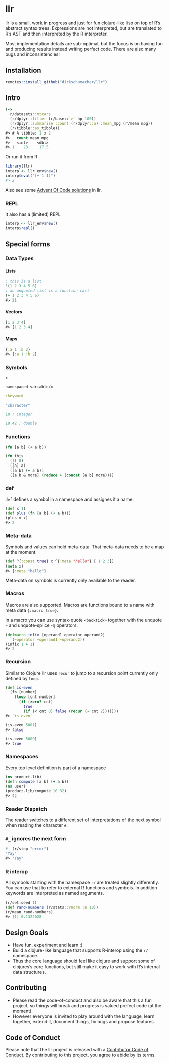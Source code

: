 
<!-- README.md is generated from README.Rmd. Please edit that file -->

# llr

<!-- badges: start -->
<!-- badges: end -->

llr is a small, work in progress and just for fun clojure-like lisp on
top of R’s abstract syntax trees. Expressions are not interpreted, but
are translated to R’s AST and then interpreted by the R interpreter.

Most implementation details are sub-optimal, but the focus is on having
fun and producing results instead writing perfect code. There are also
many bugs and inconsistencies!

## Installation

``` r
remotes::install_github("dirkschumacher/llr")
```

## Intro

``` clojure
(->
  r/datasets::mtcars
  (r/dplyr::filter (r/base::`>` hp 100))
  (r/dplyr::summarise :count (r/dplyr::n) :mean_mpg (r/mean mpg))
  (r/tibble::as_tibble))
#> # A tibble: 1 x 2
#>   count mean_mpg
#>   <int>    <dbl>
#> 1    23     17.5
```

Or run it from R

``` r
library(llr)
interp <- llr_env$new()
interp$eval("(+ 1 1)")
#> 2
```

Also see some [Advent Of Code
solutions](https://github.com/dirkschumacher/aoc2020) in llr.

### REPL

It also has a (limited) REPL

``` r
interp <- llr_env$new()
interp$repl()
```

## Special forms

### Data Types

#### Lists

``` clojure
; this is a list
'(1 2 3 4 5 6)
; an unquoted list is a function call
(+ 1 2 3 4 5 6)
#> 21
```

#### Vectors

``` clojure
[1 2 3 4]
#> [1 2 3 4]
```

#### Maps

``` clojure
{:a 1 :b 2}
#> {:a 1 :b 2}
```

### Symbols

``` clojure
x
```

``` clojure
namespaced.variable/x
```

``` clojure
:keyword
```

``` clojure
"character"
```

``` clojure
10 ; integer
```

``` clojure
10.42 ; double
```

### Functions
 
``` clojure
(fn [a b] (+ a b))

(fn this
  ([] 0)
  ([a] a)
  ([a b] (+ a b))
  ([a b & more] (reduce + (concat [a b] more))))
```

### def

`def` defines a symbol in a namespace and assignes it a name.

``` clojure
(def x 1)
(def plus (fn [a b] (+ a b)))
(plus x x)
#> 2
```

### Meta-data

Symbols and values can hold meta-data. That meta-data needs to be a map
at the moment.

``` clojure
(def ^{:const true} x ^{:meta "hello"} [ 1 2 3])
(meta x)
#> {:meta "hello"}
```

Meta-data on symbols is currently only available to the reader.

### Macros

Macros are also supported. Macros are functions bound to a name with
meta data `{:macro true}`.

In a macro you can use syntax-quote `<backtick>` together with the
unquote `~` and unquote-splice `~@` operators.

``` clojure
(defmacro infix [operand1 operator operand2]
  `(~operator ~operand1 ~operand2))
(infix 1 + 1)
#> 2
```

### Recursion

Similar to Clojure llr uses `recur` to jump to a recursion point
currently only defined by `loop`.

``` clojure
(def is-even 
  (fn [number] 
    (loop [cnt number]
      (if (zero? cnt)
        true
        (if (< cnt 0) false (recur (- cnt 2)))))))
#> `is-even`
```

``` clojure
(is-even 5001)
#> false
```

``` clojure
(is-even 5000)
#> true
```

### Namespaces

Every top level definition is part of a namespace

``` clojure
(ns product.lib)
(defn compute [a b] (+ a b))
(ns user)
(product.lib/compute 10 32)
#> 42
```

### Reader Dispatch

The reader switches to a different set of interpretations of the next
symbol when reading the character `#`.

### `#_` ignores the next form

``` clojure
#_ (r/stop "error")
"Yay"
#> "Yay"
```

### R interop

All symbols starting with the namespace `r/` are treated slightly
differently. You can use that to refer to external R functions and
symbols. In addition keywords are interpreted as named arguments.

``` clojure
(r/set.seed 1)
(def rand-numbers (r/stats::rnorm :n 10))
(r/mean rand-numbers)
#> [1] 0.1322028
```

## Design Goals

-   Have fun, experiment and learn :)
-   Build a clojure-like language that supports R-interop using the `r/`
    namespace.
-   Thus the core language should feel like clojure and support some of
    clojures’s core functions, but still make it easy to work with R’s
    internal data structures.

## Contributing

-   Please read the code-of-conduct and also be aware that this a fun
    project, so things will break and progress is valued prefect code
    (at the moment).
-   However everyone is invited to play around with the language, learn
    together, extend it, document things, fix bugs and propose features.

## Code of Conduct

Please note that the llr project is released with a [Contributor Code of
Conduct](https://contributor-covenant.org/version/2/0/CODE_OF_CONDUCT.html).
By contributing to this project, you agree to abide by its terms.
